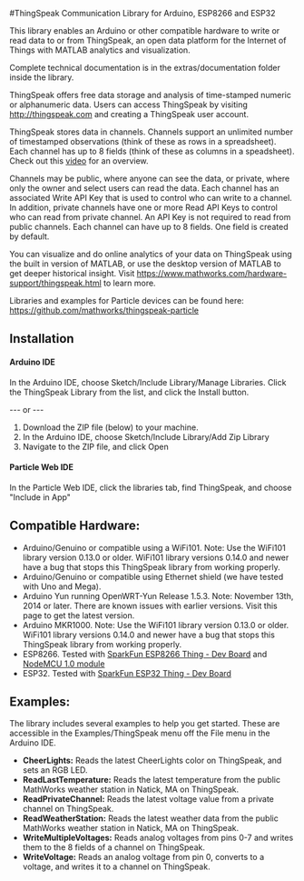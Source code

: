 #ThingSpeak Communication Library for Arduino, ESP8266 and ESP32

This library enables an Arduino or other compatible hardware to write or read data to or from ThingSpeak, an open data platform for the Internet of Things with MATLAB analytics and visualization.

Complete technical documentation is in the extras/documentation folder inside the library.

ThingSpeak offers free data storage and analysis of time-stamped numeric or alphanumeric data. Users can access ThingSpeak by visiting http://thingspeak.com and creating a ThingSpeak user account.

ThingSpeak stores data in channels. Channels support an unlimited number of timestamped observations (think of these as rows in a spreadsheet). Each channel has up to 8 fields (think of these as columns in a speadsheet). Check out this [video](https://www.mathworks.com/videos/introduction-to-thingspeak-107749.html) for an overview.

Channels may be public, where anyone can see the data, or private, where only the owner and select users can read the data. Each channel has an associated Write API Key that is used to control who can write to a channel. In addition, private channels have one or more Read API Keys to control who can read from private channel. An API Key is not required to read from public channels.  Each channel can have up to 8 fields. One field is created by default.

You can visualize and do online analytics of your data on ThingSpeak using the built in version of MATLAB, or use the desktop version of MATLAB to get deeper historical insight. Visit https://www.mathworks.com/hardware-support/thingspeak.html to learn more.

Libraries and examples for Particle devices can be found here: https://github.com/mathworks/thingspeak-particle

## Installation
#### Arduino IDE
In the Arduino IDE, choose Sketch/Include Library/Manage Libraries.  Click the ThingSpeak Library from the list, and click the Install button.

--- or ---

1. Download the ZIP file (below) to your machine.
2. In the Arduino IDE, choose Sketch/Include Library/Add Zip Library
3. Navigate to the ZIP file, and click Open

#### Particle Web IDE
In the Particle Web IDE, click the libraries tab, find ThingSpeak, and choose "Include in App"

## Compatible Hardware:

* Arduino/Genuino or compatible using a WiFi101. Note: Use the WiFi101 library version 0.13.0 or older. WiFi101 library versions 0.14.0 and newer have a bug that stops this ThingSpeak library from working properly.
* Arduino/Genuino or compatible using Ethernet shield (we have tested with Uno and Mega).
* Arduino Yun running OpenWRT-Yun Release 1.5.3. Note: November 13th, 2014 or later. There are known issues with earlier versions. Visit this page to get the latest version.
* Arduino MKR1000. Note: Use the WiFi101 library version 0.13.0 or older. WiFi101 library versions 0.14.0 and newer have a bug that stops this ThingSpeak library from working properly.
* ESP8266. Tested with [SparkFun ESP8266 Thing - Dev Board](https://www.sparkfun.com/products/13711) and [NodeMCU 1.0 module](http://www.seeedstudio.com/depot/NodeMCU-v2-Lua-based-ESP8266-development-kit-p-2415.html) 
* ESP32. Tested with [SparkFun ESP32 Thing - Dev Board](https://www.sparkfun.com/products/13907)

## Examples:

The library includes several examples to help you get started. These are accessible in the Examples/ThingSpeak menu off the File menu in the Arduino IDE.

* **CheerLights:** Reads the latest CheerLights color on ThingSpeak, and sets an RGB LED.
* **ReadLastTemperature:** Reads the latest temperature from the public MathWorks weather station in Natick, MA on ThingSpeak.
* **ReadPrivateChannel:** Reads the latest voltage value from a private channel on ThingSpeak.
* **ReadWeatherStation:** Reads the latest weather data from the public MathWorks weather station in Natick, MA on ThingSpeak.
* **WriteMultipleVoltages:** Reads analog voltages from pins 0-7 and writes them to the 8 fields of a channel on ThingSpeak.
* **WriteVoltage:** Reads an analog voltage from pin 0, converts to a voltage, and writes it to a channel on ThingSpeak.
